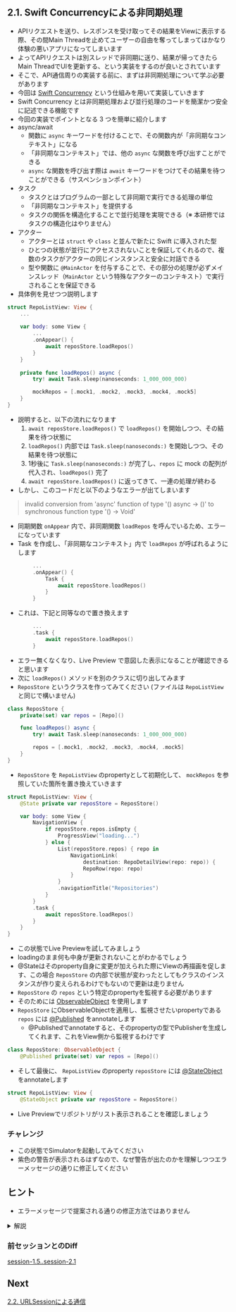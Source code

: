## 2.1. Swift Concurrencyによる非同期処理

- APIリクエストを送り、レスポンスを受け取ってその結果をViewに表示する際、その間Main Threadを止めてユーザーの自由を奪ってしまってはかなり体験の悪いアプリになってしまいます
- よってAPIリクエストは別スレッドで非同期に送り、結果が帰ってきたらMain ThreadでUIを更新する、という実装をするのが良いとされています
- そこで、API通信周りの実装する前に、まずは非同期処理について学ぶ必要があります
- 今回は [Swift Concurrency](https://docs.swift.org/swift-book/LanguageGuide/Concurrency.html) という仕組みを用いて実装していきます
- Swift Concurrency とは非同期処理および並行処理のコードを簡潔かつ安全に記述できる機能です
- 今回の実装でポイントとなる 3 つを簡単に紹介します
- async/await
   - 関数に `async` キーワードを付けることで、その関数内が「非同期なコンテキスト」になる
   - 「非同期なコンテキスト」では、他の `async` な関数を呼び出すことができる
   - `async` な関数を呼び出す際は `await` キーワードをつけてその結果を待つことができる（サスペンションポイント）
- タスク
   - タスクとはプログラムの一部として非同期で実行できる処理の単位
   - 「非同期なコンテキスト」を提供する
   - タスクの関係を構造化することで並行処理を実現できる（※ 本研修ではタスクの構造化はやりません）
- アクター
   - アクターとは `struct` や `class` と並んで新たに Swift に導入された型
   - ひとつの状態が並行にアクセスされないことを保証してくれるので、複数のタスクがアクターの同じインスタンスと安全に対話できる
   - 型や関数に `@MainActor` を付与することで、その部分の処理が必ずメインスレッド（`MainActor` という特殊なアクターのコンテキスト）で実行されることを保証できる
- 具体例を見せつつ説明します

```swift
struct RepoListView: View {
    ...
    
    var body: some View {
        ...
        .onAppear() {
            await reposStore.loadRepos()
        }
    }
    
    private func loadRepos() async {
        try! await Task.sleep(nanoseconds: 1_000_000_000)

        mockRepos = [.mock1, .mock2, .mock3, .mock4, .mock5]
    }
}
```

- 説明すると、以下の流れになります
    1. `await reposStore.loadRepos()` で `loadRepos()` を開始しつつ、その結果を待つ状態に
    2. `loadRepos()` 内部では `Task.sleep(nanoseconds:)` を開始しつつ、その結果を待つ状態に
    3. 1秒後に `Task.sleep(nanoseconds:)` が完了し、`repos` に mock の配列が代入され、`loadRepos()` 完了
    4. `await reposStore.loadRepos()` に返ってきて、一連の処理が終わる
- しかし、このコードだと以下のようなエラーが出てしまいます
> invalid conversion from 'async' function of type '() async -> ()' to synchronous function type '() -> Void'
- 同期関数 `onAppear` 内で、非同期関数 `loadRepos` を呼んでいるため、エラーになっています
- Task を作成し、「非同期なコンテキスト」内で `loadRepos` が呼ばれるようにします

```swift
        ...
        .onAppear() {
            Task {
                await reposStore.loadRepos()
            }
        }
```
- これは、下記と同等なので置き換えます
```swift
        ...
        .task {
            await reposStore.loadRepos()
        }
```
- エラー無くなくなり、Live Preview で意図した表示になることが確認できると思います
- 次に `loadRepos()` メソッドを別のクラスに切り出してみます
- `ReposStore` というクラスを作ってみてください (ファイルは `RepoListView` と同じで構いません)

```swift
class ReposStore {
    private(set) var repos = [Repo]()

    func loadRepos() async {
        try! await Task.sleep(nanoseconds: 1_000_000_000)

        repos = [.mock1, .mock2, .mock3, .mock4, .mock5]
    }
}
```

- `ReposStore` を `RepoListView` のpropertyとして初期化して、 `mockRepos` を参照していた箇所を置き換えていきます

```swift
struct RepoListView: View {
    @State private var reposStore = ReposStore()

    var body: some View {
        NavigationView {
            if reposStore.repos.isEmpty {
                ProgressView("loading...")
            } else {
                List(reposStore.repos) { repo in
                    NavigationLink(
                        destination: RepoDetailView(repo: repo)) {
                        RepoRow(repo: repo)
                    }
                }
                .navigationTitle("Repositories")
            }
        }
        .task {
            await reposStore.loadRepos()
        }
    }
}
```
    
- この状態でLive Previewを試してみましょう
- loadingのまま何も中身が更新されないことがわかるでしょう
- @Stateはそのproperty自身に変更が加えられた際にViewの再描画を促します、この場合 `ReposStore` の内部で状態が変わったとしてもクラスのインスタンスが作り変えられるわけでもないので更新は走りません
- `ReposStore` の `repos` という特定のpropertyを監視する必要があります
- そのためには [ObservableObject](https://developer.apple.com/documentation/combine/observableobject) を使用します
- `ReposStore` にObservableObjectを適用し、監視させたいpropertyである `repos` には [@Published](https://developer.apple.com/documentation/combine/published) をannotateします
    - @Publishedでannotateすると、そのpropertyの型でPublisherを生成してくれます、これをView側から監視するわけです

```swift
class ReposStore: ObservableObject {
    @Published private(set) var repos = [Repo]()
```
    
- そして最後に、 `RepoListView` のproperty `reposStore` には [@StateObject](https://developer.apple.com/documentation/swiftui/stateobject) をannotateします

```swift
struct RepoListView: View {
    @StateObject private var reposStore = ReposStore()
```
    
- Live Previewでリポジトリがリスト表示されることを確認しましょう

### チャレンジ
- この状態でSimulatorを起動してみてください
- 紫色の警告が表示されるはずなので、なぜ警告が出たのかを理解しつつエラーメッセージの通りに修正してください

## ヒント
- エラーメッセージで提案される通りの修正方法ではありません

<details>
    <summary>解説</summary>

Simulatorで実行すると、以下のようなエラーが出るはずです

<img width="412" alt="スクリーンショット 2022-04-18 8 51 42" src="https://user-images.githubusercontent.com/17004375/163737497-4502dc70-449b-4cfa-852d-24a8d1894f33.png">

> Publishing changes from background threads is not allowed; make sure to publish values from the main thread (via operators like receive(on:)) on model updates.

iOSアプリでUIを更新する場合、不整合が起きないように必ずMain Threadから実行する必要があります
@PublishedはViewにbindされることを前提として作られているため、Backgroud Threadから値を更新しようとするとランタイムに上記のような紫色の警告が出て叱ってくれるというわけです

`Task {}` のクロージャ内はBackgroud Threadで実行さるので、 `repos` もBackgroud Threadで更新されていたんですね

以下のように `ReposStore` に `@MainActor` を指定してあげましょう

```swift
@MainActor
class ReposStore: ObservableObject {
    ...
```

これでSimulatorを起動しても紫色の警告が出なくなったことがわかるかと思います

ネットワークとの通信処理はMain ThreadをブロッキングしないようにBackground Threadで実行されます
通信によって得られた結果をViewに反映させる際に誤ってBackground Threadのまま更新しないように注意して開発しましょう
</details>

### 前セッションとのDiff
[session-1.5..session-2.1](https://github.com/mixigroup/ios-swiftui-training/compare/session-1.5..session-2.1)

## Next
[2.2. URLSessionによる通信](https://github.com/mixigroup/ios-swiftui-training/tree/session-2.2)
